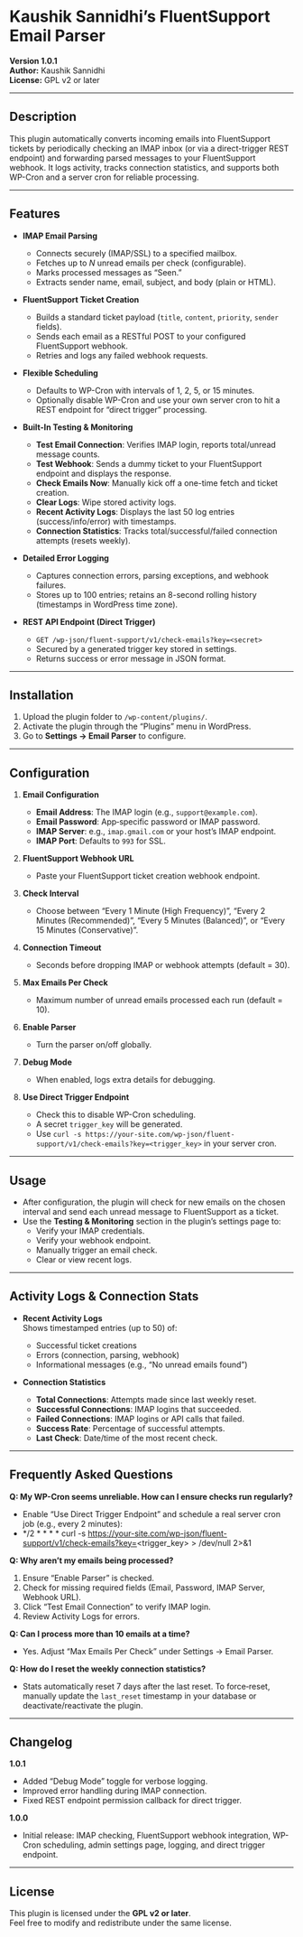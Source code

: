 # Kaushik Sannidhi’s FluentSupport Email Parser
**Version 1.0.1**  
**Author:** Kaushik Sannidhi  
**License:** GPL v2 or later  

---

## Description
This plugin automatically converts incoming emails into FluentSupport tickets by periodically checking an IMAP inbox (or via a direct-trigger REST endpoint) and forwarding parsed messages to your FluentSupport webhook. It logs activity, tracks connection statistics, and supports both WP-Cron and a server cron for reliable processing.

---

## Features
- **IMAP Email Parsing**  
  - Connects securely (IMAP/SSL) to a specified mailbox.  
  - Fetches up to *N* unread emails per check (configurable).  
  - Marks processed messages as “Seen.”  
  - Extracts sender name, email, subject, and body (plain or HTML).  

- **FluentSupport Ticket Creation**  
  - Builds a standard ticket payload (`title`, `content`, `priority`, `sender` fields).  
  - Sends each email as a RESTful POST to your configured FluentSupport webhook.  
  - Retries and logs any failed webhook requests.  

- **Flexible Scheduling**  
  - Defaults to WP-Cron with intervals of 1, 2, 5, or 15 minutes.  
  - Optionally disable WP-Cron and use your own server cron to hit a REST endpoint for “direct trigger” processing.  

- **Built-In Testing & Monitoring**  
  - **Test Email Connection**: Verifies IMAP login, reports total/unread message counts.  
  - **Test Webhook**: Sends a dummy ticket to your FluentSupport endpoint and displays the response.  
  - **Check Emails Now**: Manually kick off a one-time fetch and ticket creation.  
  - **Clear Logs**: Wipe stored activity logs.  
  - **Recent Activity Logs**: Displays the last 50 log entries (success/info/error) with timestamps.  
  - **Connection Statistics**: Tracks total/successful/failed connection attempts (resets weekly).  

- **Detailed Error Logging**  
  - Captures connection errors, parsing exceptions, and webhook failures.  
  - Stores up to 100 entries; retains an 8-second rolling history (timestamps in WordPress time zone).  

- **REST API Endpoint (Direct Trigger)**  
  - `GET /wp-json/fluent-support/v1/check-emails?key=<secret>`  
  - Secured by a generated trigger key stored in settings.  
  - Returns success or error message in JSON format.

---

## Installation
1. Upload the plugin folder to `/wp-content/plugins/`.
2. Activate the plugin through the “Plugins” menu in WordPress.
3. Go to **Settings → Email Parser** to configure.

---

## Configuration
1. **Email Configuration**  
   - **Email Address**: The IMAP login (e.g., `support@example.com`).  
   - **Email Password**: App‐specific password or IMAP password.  
   - **IMAP Server**: e.g., `imap.gmail.com` or your host’s IMAP endpoint.  
   - **IMAP Port**: Defaults to `993` for SSL.  

2. **FluentSupport Webhook URL**  
   - Paste your FluentSupport ticket creation webhook endpoint.  

3. **Check Interval**  
   - Choose between “Every 1 Minute (High Frequency)”, “Every 2 Minutes (Recommended)”, “Every 5 Minutes (Balanced)”, or “Every 15 Minutes (Conservative)”.  

4. **Connection Timeout**  
   - Seconds before dropping IMAP or webhook attempts (default = 30).  

5. **Max Emails Per Check**  
   - Maximum number of unread emails processed each run (default = 10).  

6. **Enable Parser**  
   - Turn the parser on/off globally.  

7. **Debug Mode**  
   - When enabled, logs extra details for debugging.  

8. **Use Direct Trigger Endpoint**  
   - Check this to disable WP-Cron scheduling.  
   - A secret `trigger_key` will be generated.  
   - Use `curl -s https://your-site.com/wp-json/fluent-support/v1/check-emails?key=<trigger_key>` in your server cron.  

---

## Usage
- After configuration, the plugin will check for new emails on the chosen interval and send each unread message to FluentSupport as a ticket.  
- Use the **Testing & Monitoring** section in the plugin’s settings page to:
  - Verify your IMAP credentials.
  - Verify your webhook endpoint.
  - Manually trigger an email check.
  - Clear or view recent logs.

---

## Activity Logs & Connection Stats
- **Recent Activity Logs**  
  Shows timestamped entries (up to 50) of:
  - Successful ticket creations
  - Errors (connection, parsing, webhook)
  - Informational messages (e.g., “No unread emails found”)

- **Connection Statistics**  
  - **Total Connections**: Attempts made since last weekly reset.  
  - **Successful Connections**: IMAP logins that succeeded.  
  - **Failed Connections**: IMAP logins or API calls that failed.  
  - **Success Rate**: Percentage of successful attempts.  
  - **Last Check**: Date/time of the most recent check.

---

## Frequently Asked Questions

**Q: My WP-Cron seems unreliable. How can I ensure checks run regularly?**  
- Enable “Use Direct Trigger Endpoint” and schedule a real server cron job (e.g., every 2 minutes):
- */2 * * * * curl -s https://your-site.com/wp-json/fluent-support/v1/check-emails?key=<trigger_key> > /dev/null 2>&1
  
**Q: Why aren’t my emails being processed?**  
1. Ensure “Enable Parser” is checked.  
2. Check for missing required fields (Email, Password, IMAP Server, Webhook URL).  
3. Click “Test Email Connection” to verify IMAP login.  
4. Review Activity Logs for errors.

**Q: Can I process more than 10 emails at a time?**  
- Yes. Adjust “Max Emails Per Check” under Settings → Email Parser.

**Q: How do I reset the weekly connection statistics?**  
- Stats automatically reset 7 days after the last reset. To force‐reset, manually update the `last_reset` timestamp in your database or deactivate/reactivate the plugin.

---

## Changelog
**1.0.1**  
- Added “Debug Mode” toggle for verbose logging.  
- Improved error handling during IMAP connection.  
- Fixed REST endpoint permission callback for direct trigger.

**1.0.0**  
- Initial release: IMAP checking, FluentSupport webhook integration, WP-Cron scheduling, admin settings page, logging, and direct trigger endpoint.

---

## License
This plugin is licensed under the **GPL v2 or later**.  
Feel free to modify and redistribute under the same license.  
